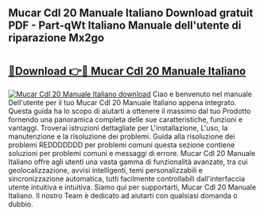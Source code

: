 ## Mucar Cdl 20 Manuale Italiano Download gratuit PDF - Part-qWt Italiano Manuale dell'utente di riparazione Mx2go

# <h2><a href="http://df91kr.blite.top/?on=Mucar+Cdl+20+Manuale+Italiano">🔗Download 👉🔴 Mucar Cdl 20 Manuale Italiano</a></h2>

[![Mucar Cdl 20 Manuale Italiano download](https://i.imgur.com/lujVjoI.png)](http://df91kr.blite.top/?on=Mucar+Cdl+20+Manuale+Italiano)
Ciao e benvenuto nel manuale Dell'utente per il tuo Mucar Cdl 20 Manuale Italiano appena integrato. Questa guida ha lo scopo di aiutarti a ottenere il massimo dal tuo Prodotto fornendo una panoramica completa delle sue caratteristiche, funzioni e vantaggi. Troverai istruzioni dettagliate per L'installazione, L'uso, la manutenzione e la risoluzione dei problemi. Guida alla risoluzione dei problemi REDDDDDDD per problemi comuni questa sezione contiene soluzioni per problemi comuni e messaggi di errore. Mucar Cdl 20 Manuale Italiano offre agli utenti una vasta gamma di funzionalità avanzate, tra cui geolocalizzazione, avvisi intelligenti, temi personalizzabili e sincronizzazione automatica, tutti facilmente controllabili dall'interfaccia utente intuitiva e intuitiva. Siamo qui per supportarti, Mucar Cdl 20 Manuale Italiano. Il nostro Team è dedicato ad aiutarti con qualsiasi domanda o dubbio.
